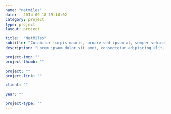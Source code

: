 ```yaml
---
name: "netmiles"
date:   2014-09-18 19:10:02
category: project
type: project
layout: project

title:  "NetMiles"
subtitle: "Curabitur turpis mauris, ornare sed ipsum at, semper vehicula sapien."
description: "Lorem ipsum dolor sit amet, consectetur adipiscing elit. Sed sit amet hendrerit erat. Ut tristique mauris orci, quis ornare felis cursus et. Donec dui leo, malesuada a tellus at, venenatis ultrices tortor. Sed adipiscing, mauris in interdum malesuada, elit elit facilisis eros, consequat dapibus ipsum orci vel nulla."

project-img: ""
project-thumb: ""

project: ""
project-link: ""

client: ""

year: ""

project-type: ""
---
```

